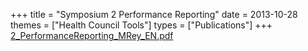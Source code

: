 +++
title = "Symposium 2 Performance Reporting"
date = 2013-10-28
themes = ["Health Council Tools"]
types = ["Publications"]
+++
[2_PerformanceReporting_MRey_EN.pdf](/files/2_PerformanceReporting_MRey_EN.pdf)

